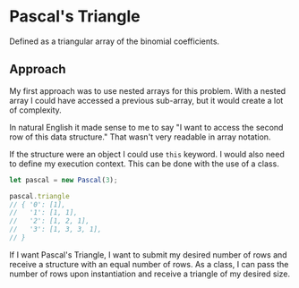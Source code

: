 # Pascal's Triangle

Defined as a triangular array of the binomial coefficients.

## Approach

My first approach was to use nested arrays for this problem. With a nested array I could have accessed a
previous sub-array, but it would create a lot of complexity.

In natural English it made sense to me to say "I want to access the second row of this data structure."
That wasn't very readable in array notation.

If the structure were an object I could use `this` keyword. I would also need to define my execution context.
This can be done with the use of a class.

```javascript
let pascal = new Pascal(3);

pascal.triangle
// { '0': [1],
//   '1': [1, 1],
//   '2': [1, 2, 1],
//   '3': [1, 3, 3, 1],
// }
```

If I want Pascal's Triangle, I want to submit my desired number of rows and receive a structure with an equal
number of rows. As a class, I can pass the number of rows upon instantiation and receive a triangle of
my desired size.

